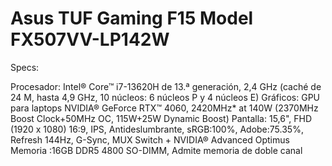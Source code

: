 # Asus TUF Gaming F15 Model FX507VV-LP142W

Specs:

Procesador: Intel® Core™ i7-13620H de 13.ª generación, 2,4 GHz (caché de 24 M, hasta 4,9 GHz, 10 núcleos: 6 núcleos P y 4 núcleos E)
Gráficos: GPU para laptops NVIDIA® GeForce RTX™ 4060, 2420MHz* at 140W (2370MHz Boost Clock+50MHz OC, 115W+25W Dynamic Boost)
Pantalla: 15,6", FHD (1920 x 1080) 16:9, IPS, Antideslumbrante, sRGB:100%, Adobe:75.35%, Refresh 144Hz, G-Sync, MUX Switch + NVIDIA® Advanced Optimus
Memoria :16GB DDR5 4800 SO-DIMM, Admite memoria de doble canal


